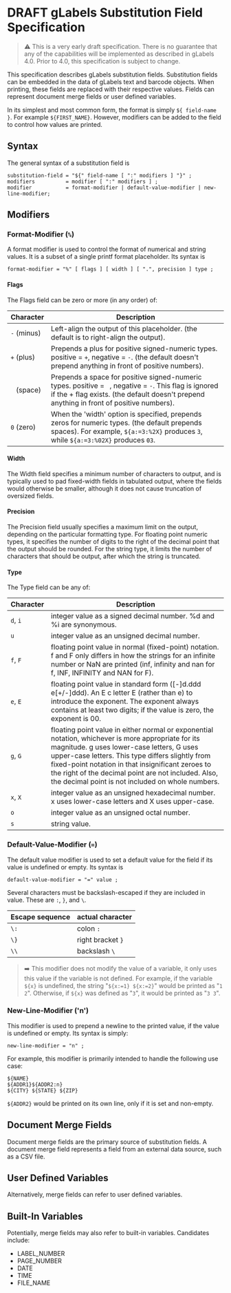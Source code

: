 DRAFT gLabels Substitution Field Specification
==============================================

> :warning: This is a very early draft specification.  There is no guarantee that any of the capabilities will be implemented as described in gLabels 4.0.  Prior to 4.0, this specification is subject to change.

This specification describes gLabels substitution fields.  Substitution fields can be embedded in the data of gLabels text and barcode objects.  When printing, these fields are replaced with their respective values.  Fields can represent document merge fields or user defined variables.

In its simplest and most common form, the format is simply `${ field-name }`.  For example `${FIRST_NAME}`.  However, modifiers can be added to the field to control how values are printed. 

Syntax
------
The general syntax of a substitution field is

```ebnf
substitution-field = "${" field-name [ ":" modifiers ] "}" ;
modifiers          = modifier [ ":" modifiers ] ;
modifier           = format-modifier | default-value-modifier | new-line-modifier;
```

Modifiers
---------
### Format-Modifier (`%`)
A format modifier is used to control the format of numerical and string values.  It is a subset of a single printf format placeholder.  Its syntax is

```ebnf
format-modifier = "%" [ flags ] [ width ] [ ".", precision ] type ;
```

#### Flags
The Flags field can be zero or more (in any order) of:

Character   | Description
------------|------------
`-` (minus) | Left-align the output of this placeholder. (the default is to right-align the output).
`+` (plus)  | Prepends a plus for positive signed-numeric types. positive = `+`, negative = `-`. (the default doesn't prepend anything in front of positive numbers).
` ` (space) | Prepends a space for positive signed-numeric types. positive = ` `, negative = `-`. This flag is ignored if the + flag exists. (the default doesn't prepend anything in front of positive numbers).
`0` (zero)  | When the 'width' option is specified, prepends zeros for numeric types. (the default prepends spaces). For example, `${a:=3:%2X}` produces `3`, while `${a:=3:%02X}` produces `03`.

#### Width
The Width field specifies a minimum number of characters to output, and is typically used to pad fixed-width fields in tabulated output, where the fields would otherwise be smaller, although it does not cause truncation of oversized fields.

#### Precision
The Precision field usually specifies a maximum limit on the output, depending on the particular formatting type. For floating point numeric types, it specifies the number of digits to the right of the decimal point that the output should be rounded. For the string type, it limits the number of characters that should be output, after which the string is truncated.

#### Type
The Type field can be any of:

Character | Description
----------|--------------
`d`, `i`  | integer value as a signed decimal number. %d and %i are synonymous.
`u`       | integer value as an unsigned decimal number.
`f`, `F`  | floating point value in normal (fixed-point) notation. f and F only differs in how the strings for an infinite number or NaN are printed (inf, infinity and nan for f, INF, INFINITY and NAN for F).
`e`, `E`  | floating point value in standard form ([-]d.ddd e[+/-]ddd). An E c letter E (rather than e) to introduce the exponent. The exponent always contains at least two digits; if the value is zero, the exponent is 00.
`g`, `G`  | floating point value in either normal or exponential notation, whichever is more appropriate for its magnitude. g uses lower-case letters, G uses upper-case letters. This type differs slightly from fixed-point notation in that insignificant zeroes to the right of the decimal point are not included. Also, the decimal point is not included on whole numbers.
`x`, `X`  | integer value as an unsigned hexadecimal number. x uses lower-case letters and X uses upper-case.
`o`       | integer value as an unsigned octal number.
`s`       | string value.

### Default-Value-Modifier (`=`)
The default value modifier is used to set a default value for the field if its value is undefined or empty. Its syntax is

```ebnf
default-value-modifier = "=" value ;
```

Several characters must be backslash-escaped if they are included in value.  These are `:`, `}`, and `\`.

Escape sequence | actual character
----------------|-----------------
`\:`            | colon `:`
`\}`            | right bracket `}`
`\\`            | backslash `\`

> :arrow_right: This modifier does not modify the value of a variable, it only uses this value if the variable is not defined.  For example, if the variable `${x}` is undefined, the string "`${x:=1} ${x:=2}`" would be printed as "`1 2`".  Otherwise, if `${x}` was defined as "`3`", it would be printed as "`3 3`".

### New-Line-Modifier ('n')
This modifier is used to prepend a newline to the printed value, if the value is undefined or empty.  Its syntax is simply:

```ebnf
new-line-modifier = "n" ;
```

For example, this modifier is primarily intended to handle the following use case:
```
${NAME}
${ADDR1}${ADDR2:n}
${CITY} ${STATE} ${ZIP}
```
`${ADDR2}` would be printed on its own line, only if it is set and non-empty.


Document Merge Fields
---------------------
Document merge fields are the primary source of substitution fields.  A document merge field represents a field from an external data source, such as a CSV file.

User Defined Variables
----------------------
Alternatively, merge fields can refer to user defined variables.

Built-In Variables
------------------
Potentially, merge fields may also refer to built-in variables.  Candidates include:
 - LABEL_NUMBER
 - PAGE_NUMBER
 - DATE
 - TIME
 - FILE_NAME

